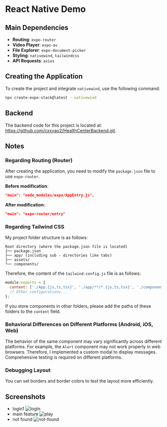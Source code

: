 # React Native Demo

## Main Dependencies

- **Routing**: `expo-router`
- **Video Player**: `expo-av`
- **File Explorer**: `expo-document-picker`
- **Styling**: `nativewind`, `tailwindcss`
- **API Requests**: `axios`

## Creating the Application

To create the project and integrate `nativewind`, use the following command:

```bash
npx create-expo-stack@latest --nativewind
```

## Backend

The backend code for this project is located at: https://github.com/cxxyao2/HealthCenterBackend.git.

## Notes

### Regarding Routing (Router)

After creating the application, you need to modify the `package.json` file to use `expo-router`.

**Before modification**:

```json
"main": "node_modules/expo/AppEntry.js",
```

**After modification**:

```json
"main": "expo-router/entry"
```

### Regarding Tailwind CSS

My project folder structure is as follows:

```plaintext
Root directory (where the package.json file is located)
├── package.json
├── app/ (including sub - directories like tabs)
├── assets/
└── components/
```

Therefore, the content of the `tailwind.config.js` file is as follows:

```javascript
module.exports = {
  content: ['./App.{js,ts,tsx}', './app/**/*.{js,ts,tsx}', './components/*.{js,ts,tsx}'],
  // Other configurations...
};
```

If you store components in other folders, please add the paths of these folders to the `content` field.

### Behavioral Differences on Different Platforms (Android, iOS, Web)

The behavior of the same component may vary significantly across different platforms. For example, the `Alert` component may not work properly in web browsers. Therefore, I implemented a custom modal to display messages. Comprehensive testing is required on different platforms.

### Debugging Layout

You can set borders and border colors to test the layout more efficiently.

## Screenshots

- login1
  ![login](./screenshots/login.jpg)
- main feature
  ![play](./screenshots/play.jpg)
- not found
  ![not-found](./screenshots/no-found.jpg)
